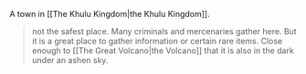 A town in [[The Khulu Kingdom|the Khulu Kingdom]].

> not the safest place. Many criminals and mercenaries gather here. But it is a great place to gather information or certain rare items. Close enough to [[The Great Volcano|the Volcano]] that it is also in the dark under an ashen sky.